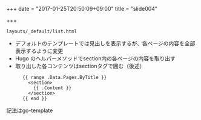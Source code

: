 +++
date = "2017-01-25T20:50:09+09:00"
title = "slide004"

+++




`layouts/_default/list.html`

- デフォルトのテンプレートでは見出しを表示するが、各ページの内容を全部表示するように変更
- Hugo のヘルパーメソッドでsection内の各ページの内容を取り出す
- 取り出した各コンテンツはsectionタグで囲む（後述）

```
      {{ range .Data.Pages.ByTitle }}
        <section>
          {{ .Content }}
        </section>
      {{ end }}
```

記法はgo-template



